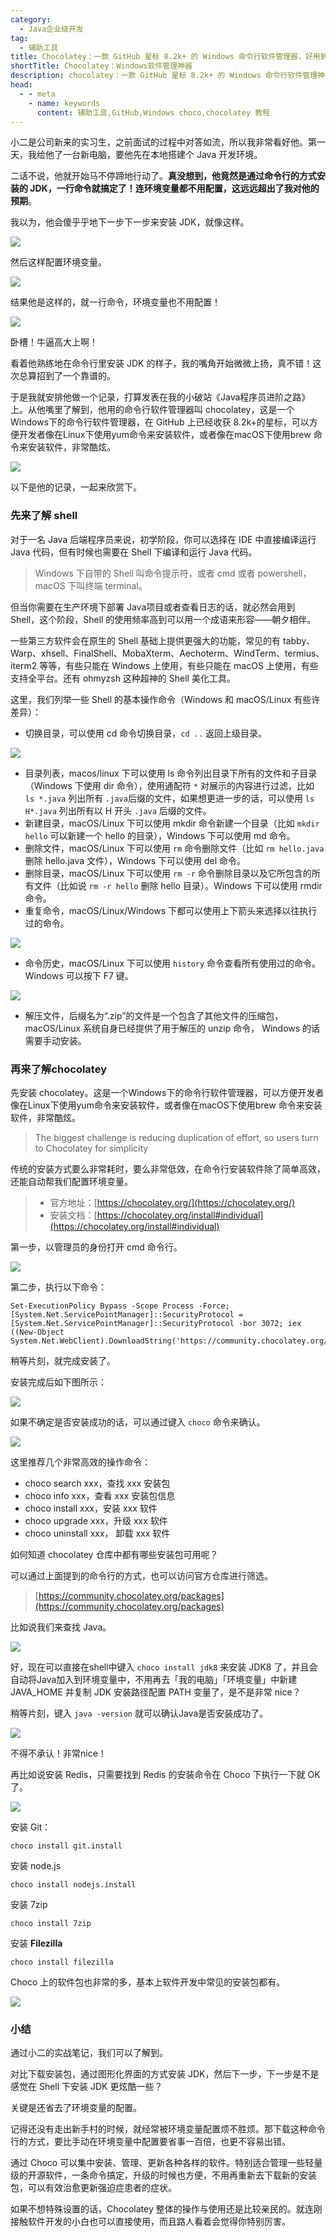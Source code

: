 ```yaml
---
category:
  - Java企业级开发
tag:
  - 辅助工具
title: Chocolatey：一款 GitHub 星标 8.2k+ 的 Windows 命令行软件管理器，好用到爆！
shortTitle: Chocolatey：Windows软件管理神器
description: chocolatey：一款 GitHub 星标 8.2k+ 的 Windows 命令行软件管理神器，好用到爆！
head:
  - - meta
    - name: keywords
      content: 辅助工具,GitHub,Windows choco,chocolatey 教程
---
```


小二是公司新来的实习生，之前面试的过程中对答如流，所以我非常看好他。第一天，我给他了一台新电脑，要他先在本地搭建个 Java 开发环境。

二话不说，他就开始马不停蹄地行动了。**真没想到，他竟然是通过命令行的方式安装的 JDK，一行命令就搞定了！连环境变量都不用配置，这远远超出了我对他的预期**。

我以为，他会傻乎乎地下一步下一步来安装 JDK，就像这样。

![](https://cdn.tobebetterjavaer.com/tobebetterjavaer/images/gongju/choco-474773ad-69eb-467d-acd8-1928ebf27e3a.png)

然后这样配置环境变量。

![](https://cdn.tobebetterjavaer.com/tobebetterjavaer/images/gongju/choco-c463c792-60a8-4d16-8cba-dcbe1ece1453.png)

结果他是这样的，就一行命令，环境变量也不用配置！

![](https://cdn.tobebetterjavaer.com/tobebetterjavaer/images/gongju/choco-340c54de-c793-4bbc-9112-96977f8ec69a.png)

卧槽！牛逼高大上啊！

看着他熟练地在命令行里安装 JDK 的样子，我的嘴角开始微微上扬，真不错！这次总算招到了一个靠谱的。

于是我就安排他做一个记录，打算发表在我的小破站《Java程序员进阶之路》上。从他嘴里了解到，他用的命令行软件管理器叫 chocolatey，这是一个Windows下的命令行软件管理器，在 GitHub 上已经收获 8.2k+的星标，可以方便开发者像在Linux下使用yum命令来安装软件，或者像在macOS下使用brew 命令来安装软件，非常酷炫。


![](https://cdn.tobebetterjavaer.com/tobebetterjavaer/images/gongju/choco-92ee5dda-830f-47fd-8770-7a765ef30b5a.png)


以下是他的记录，一起来欣赏下。

### 先来了解 shell

对于一名 Java 后端程序员来说，初学阶段，你可以选择在 IDE 中直接编译运行 Java 代码，但有时候也需要在 Shell 下编译和运行 Java 代码。

>Windows 下自带的 Shell 叫命令提示符，或者 cmd 或者 powershell，macOS 下叫终端 terminal。

但当你需要在生产环境下部署 Java项目或者查看日志的话，就必然会用到 Shell，这个阶段，Shell 的使用频率高到可以用一个成语来形容——朝夕相伴。

一些第三方软件会在原生的 Shell 基础上提供更强大的功能，常见的有 tabby、Warp、xhsell、FinalShell、MobaXterm、Aechoterm、WindTerm、termius、iterm2 等等，有些只能在 Windows 上使用，有些只能在 macOS 上使用，有些支持全平台。还有 ohmyzsh 这种超神的 Shell 美化工具。

这里，我们列举一些 Shell 的基本操作命令（Windows 和 macOS/Linux 有些许差异）：

- 切换目录，可以使用 cd 命令切换目录，`cd ..` 返回上级目录。


![](https://cdn.tobebetterjavaer.com/tobebetterjavaer/images/gongju/choco-21db6ccd-3bec-4e8c-b72a-6cba674cae63.png)

- 目录列表，macos/linux 下可以使用 ls 命令列出目录下所有的文件和子目录（Windows 下使用 dir 命令），使用通配符 `*` 对展示的内容进行过滤，比如 `ls *.java` 列出所有 `.java`后缀的文件，如果想更进一步的话，可以使用 `ls H*.java` 列出所有以 H 开头 `.java` 后缀的文件。
- 新建目录，macOS/Linux 下可以使用 mkdir 命令新建一个目录（比如 `mkdir hello` 可以新建一个 hello 的目录），Windows 下可以使用 md 命令。
- 删除文件，macOS/Linux 下可以使用 `rm` 命令删除文件（比如 `rm hello.java` 删除 hello.java 文件），Windows 下可以使用 del 命令。
- 删除目录，macOS/Linux 下可以使用 `rm -r` 命令删除目录以及它所包含的所有文件（比如说 `rm -r hello` 删除 hello 目录）。Windows 下可以使用 rmdir 命令。
- 重复命令，macOS/Linux/Windows 下都可以使用上下箭头来选择以往执行过的命令。

![](https://cdn.tobebetterjavaer.com/tobebetterjavaer/images/gongju/choco-269f4133-cdd3-414f-baf9-31067e0eb27f.png)

- 命令历史，macOS/Linux 下可以使用 `history` 命令查看所有使用过的命令。Windows 可以按下 F7 键。


![](https://cdn.tobebetterjavaer.com/tobebetterjavaer/images/gongju/choco-96eb0dde-c08c-4b52-9007-8f3130e22d94.png)

- 解压文件，后缀名为“.zip”的文件是一个包含了其他文件的压缩包，macOS/Linux 系统自身已经提供了用于解压的 unzip 命令， Windows 的话需要手动安装。

### 再来了解chocolatey

先安装 chocolatey。这是一个Windows下的命令行软件管理器，可以方便开发者像在Linux下使用yum命令来安装软件，或者像在macOS下使用brew 命令来安装软件，非常酷炫。

>The biggest challenge is reducing duplication of effort, so users turn to Chocolatey for simplicity

传统的安装方式要么非常耗时，要么非常低效，在命令行安装软件除了简单高效，还能自动帮我们配置环境变量。

>- 官方地址：[https://chocolatey.org/](https://chocolatey.org/)
>- 安装文档：[https://chocolatey.org/install#individual](https://chocolatey.org/install#individual)

第一步，以管理员的身份打开 cmd 命令行。


![](https://cdn.tobebetterjavaer.com/tobebetterjavaer/images/gongju/choco-3dae462d-56d1-4e80-9d47-bcba1c2ee292.png)

第二步，执行以下命令：

```
Set-ExecutionPolicy Bypass -Scope Process -Force; [System.Net.ServicePointManager]::SecurityProtocol = [System.Net.ServicePointManager]::SecurityProtocol -bor 3072; iex ((New-Object System.Net.WebClient).DownloadString('https://community.chocolatey.org/install.ps1'))
```

稍等片刻，就完成安装了。

安装完成后如下图所示：

![](https://cdn.tobebetterjavaer.com/tobebetterjavaer/images/gongju/choco-2cfc4656-e996-4678-bd57-29cc78587e73.png)

如果不确定是否安装成功的话，可以通过键入 `choco` 命令来确认。

![](https://cdn.tobebetterjavaer.com/tobebetterjavaer/images/gongju/choco-2db830bd-76f5-4b28-8f1d-1642b3e8476b.png)

这里推荐几个非常高效的操作命令：

- choco search xxx，查找 xxx 安装包
- choco info xxx，查看 xxx 安装包信息
- choco install xxx，安装 xxx 软件
- choco upgrade xxx，升级 xxx 软件
- choco uninstall xxx， 卸载 xxx 软件

如何知道 chocolatey 仓库中都有哪些安装包可用呢？

可以通过上面提到的命令行的方式，也可以访问官方仓库进行筛选。

>[https://community.chocolatey.org/packages](https://community.chocolatey.org/packages)

比如说我们来查找 Java。

![](https://cdn.tobebetterjavaer.com/tobebetterjavaer/images/gongju/choco-aa483180-e395-4753-b8ca-0479b05ec4b5.png)

好，现在可以直接在shell中键入 `choco install jdk8` 来安装 JDK8 了，并且会自动将Java加入到环境变量中，不用再去「我的电脑」「环境变量」中新建 JAVA_HOME 并复制 JDK 安装路径配置 PATH 变量了，是不是非常 nice？

稍等片刻，键入 `java -version` 就可以确认Java是否安装成功了。


![](https://cdn.tobebetterjavaer.com/tobebetterjavaer/images/gongju/choco-ddc37a22-43d7-4e40-bcfd-7208f9d1df59.png)

不得不承认！非常nice！

再比如说安装 Redis，只需要找到 Redis 的安装命令在 Choco 下执行一下就 OK 了。


![](https://cdn.tobebetterjavaer.com/tobebetterjavaer/images/gongju/choco-9cd5f46e-054c-4e1e-bcbb-1d11e36accfe.png)

安装 Git：

```
choco install git.install 
```

安装 node.js

```
choco install nodejs.install 
```

安装 7zip

```
choco install 7zip
```

安装 **Filezilla**

```
choco install filezilla
```

Choco 上的软件包也非常的多，基本上软件开发中常见的安装包都有。

![](https://cdn.tobebetterjavaer.com/tobebetterjavaer/images/gongju/choco-0f43e407-68ab-4c2d-8fb9-7fb88ca638ec.png)


### 小结

通过小二的实战笔记，我们可以了解到。

对比下载安装包，通过图形化界面的方式安装 JDK，然后下一步，下一步是不是感觉在 Shell 下安装 JDK 更炫酷一些？

关键是还省去了环境变量的配置。

记得还没有走出新手村的时候，就经常被环境变量配置烦不胜烦。那下载这种命令行的方式，要比手动在环境变量中配置要省事一百倍，也更不容易出错。

通过 Choco 可以集中安装、管理、更新各种各样的软件。特别适合管理一些轻量级的开源软件，一条命令搞定，升级的时候也方便，不用再重新去下载新的安装包，可以有效治愈更新强迫症患者的症状。

如果不想特殊设置的话，Chocolatey 整体的操作与使用还是比较亲民的。就连刚接触软件开发的小白也可以直接使用，而且路人看着会觉得你特别厉害。



